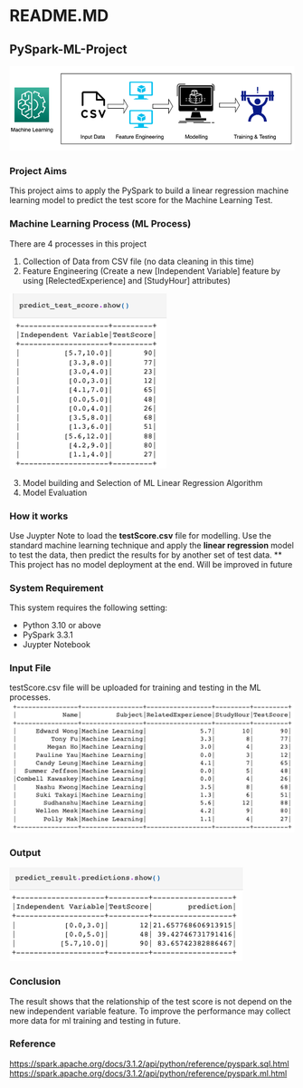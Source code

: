 # README.MD
## PySpark-ML-Project

![testScore CSV file](https://github.com/data-engineer-sk/PySpark-ML-Project/blob/main/Machine-Learning.png)

### Project Aims
This project aims to apply the PySpark to build a linear regression machine learning model to predict the test score for the Machine Learning Test.

### Machine Learning Process (ML Process)
There are 4 processes in this project
1. Collection of Data from CSV file (no data cleaning in this time)
2. Feature Engineering (Create a new [Independent Variable] feature by using [RelectedExperience] and [StudyHour] attributes)

![Independent Variable](https://github.com/data-engineer-sk/PySpark-ML-Project/blob/main/The%20Independent%20Variable.png)

3. Model building and Selection of ML Linear Regression Algorithm
4. Model Evaluation

### How it works
Use Juypter Note to load the **testScore.csv** file for modelling.  Use the standard machine learning technique and apply the **linear regression** model to test the data, then predict the results for by another set of test data. 
** This project has no model deployment at the end.  Will be improved in future

### System Requirement
This system requires the following setting:
- Python 3.10 or above
- PySpark 3.3.1
- Juypter Notebook

### Input File
testScore.csv file will be uploaded for training and testing in the ML processes.
![testScore CSV file](https://github.com/data-engineer-sk/PySpark-ML-Project/blob/main/testScore.file.png)

### Output
![Test Score Results](https://github.com/data-engineer-sk/PySpark-ML-Project/blob/main/ML%20Results.png)

### Conclusion
The result shows that the relationship of the test score is not depend on the new independent variable feature.  To improve the performance may collect more data for ml training and testing in future.

### Reference
https://spark.apache.org/docs/3.1.2/api/python/reference/pyspark.sql.html
https://spark.apache.org/docs/3.1.2/api/python/reference/pyspark.ml.html
